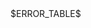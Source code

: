 <LuaFunction :func="$frontmatter.class$MEMBERPATH$" :typeContext=$frontmatter.typeLinks />
$ERROR_TABLE$
